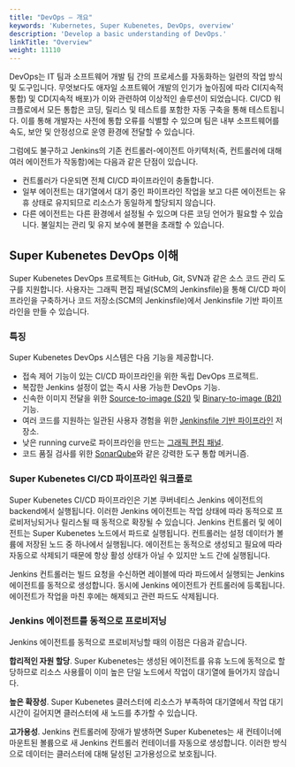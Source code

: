 ```yaml
---
title: "DevOps — 개요"
keywords: 'Kubernetes, Super Kubenetes, DevOps, overview'
description: 'Develop a basic understanding of DevOps.'
linkTitle: "Overview"
weight: 11110
---
```


DevOps는 IT 팀과 소프트웨어 개발 팀 간의 프로세스를 자동화하는 일련의 작업 방식 및 도구입니다. 무엇보다도 애자일 소프트웨어 개발의 인기가 높아짐에 따라 CI(지속적 통합) 및 CD(지속적 배포)가 이와 관련하여 이상적인 솔루션이 되었습니다. CI/CD 워크플로에서 모든 통합은 코딩, 릴리스 및 테스트를 포함한 자동 구축을 통해 테스트됩니다. 이를 통해 개발자는 사전에 통합 오류를 식별할 수 있으며 팀은 내부 소프트웨어를 속도, 보안 및 안정성으로 운영 환경에 전달할 수 있습니다.

그럼에도 불구하고 Jenkins의 기존 컨트롤러-에이전트 아키텍처(즉, 컨트롤러에 대해 여러 에이전트가 작동함)에는 다음과 같은 단점이 있습니다.

- 컨트롤러가 다운되면 전체 CI/CD 파이프라인이 충돌합니다.
- 일부 에이전트는 대기열에서 대기 중인 파이프라인 작업을 보고 다른 에이전트는 유휴 상태로 유지되므로 리소스가 동일하게 할당되지 않습니다.
- 다른 에이전트는 다른 환경에서 설정될 수 있으며 다른 코딩 언어가 필요할 수 있습니다. 불일치는 관리 및 유지 보수에 불편을 초래할 수 있습니다.

## Super Kubenetes DevOps 이해

Super Kubenetes DevOps 프로젝트는 GitHub, Git, SVN과 같은 소스 코드 관리 도구를 지원합니다. 사용자는 그래픽 편집 패널(SCM의 Jenkinsfile)을 통해 CI/CD 파이프라인을 구축하거나 코드 저장소(SCM의 Jenkinsfile)에서 Jenkinsfile 기반 파이프라인을 만들 수 있습니다.

### 특징

Super Kubenetes DevOps 시스템은 다음 기능을 제공합니다.

- 접속 제어 기능이 있는 CI/CD 파이프라인을 위한 독립 DevOps 프로젝트.
- 복잡한 Jenkins 설정이 없는 즉시 사용 가능한 DevOps 기능.
- 신속한 이미지 전달을 위한 [Source-to-image (S2I)](../../../project-user-guide/image-builder/source-to-image/) 및 [Binary-to-image (B2I)](../../../project-user-guide/image-builder/binary-to-image/) 기능.
- 여러 코드를 지원하는 일관된 사용자 경험을 위한 [Jenkinsfile 기반 파이프라인](../../../devops-user-guide/how-to-use/pipelines/create-a-pipeline-using-jenkinsfile/) 저장소.
- 낮은 running curve로 파이프라인을 만드는 [그래픽 편집 패널](../../../devops-user-guide/how-to-use/pipelines/create-a-pipeline-using-graphical-editing-panel/).
- 코드 품질 검사를 위한 [SonarQube](../../../devops-user-guide/how-to-integrate/sonarqube/)와 같은 강력한 도구 통합 메커니즘.

### Super Kubenetes CI/CD 파이프라인 워크플로

Super Kubenetes CI/CD 파이프라인은 기본 쿠버네티스 Jenkins 에이전트의 backend에서 실행됩니다. 이러한 Jenkins 에이전트는 작업 상태에 따라 동적으로 프로비저닝되거나 릴리스될 때 동적으로 확장될 수 있습니다. Jenkins 컨트롤러 및 에이전트는 Super Kubenetes 노드에서 파드로 실행됩니다. 컨트롤러는 설정 데이터가 볼륨에 저장된 노드 중 하나에서 실행됩니다. 에이전트는 동적으로 생성되고 필요에 따라 자동으로 삭제되기 때문에 항상 활성 상태가 아닐 수 있지만 노드 간에 실행됩니다.

Jenkins 컨트롤러는 빌드 요청을 수신하면 레이블에 따라 파드에서 실행되는 Jenkins 에이전트를 동적으로 생성합니다. 동시에 Jenkins 에이전트가 컨트롤러에 등록됩니다. 에이전트가 작업을 마친 후에는 해제되고 관련 파드도 삭제됩니다.

### Jenkins 에이전트를 동적으로 프로비저닝

Jenkins 에이전트를 동적으로 프로비저닝할 때의 이점은 다음과 같습니다.

**합리적인 자원 할당**. Super Kubenetes는 생성된 에이전트를 유휴 노드에 동적으로 할당하므로 리소스 사용률이 이미 높은 단일 노드에서 작업이 대기열에 들어가지 않습니다.

**높은 확장성**. Super Kubenetes 클러스터에 리소스가 부족하여 대기열에서 작업 대기 시간이 길어지면 클러스터에 새 노드를 추가할 수 있습니다.

**고가용성**. Jenkins 컨트롤러에 장애가 발생하면 Super Kubenetes는 새 컨테이너에 마운트된 볼륨으로 새 Jenkins 컨트롤러 컨테이너를 자동으로 생성합니다. 이러한 방식으로 데이터는 클러스터에 대해 달성된 고가용성으로 보호됩니다.